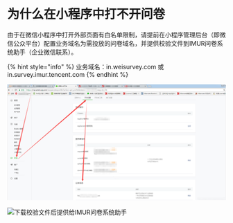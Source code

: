 # 为什么在小程序中打不开问卷

由于在微信小程序中打开外部页面有白名单限制，请提前在小程序管理后台（即微信公众平台）配置业务域名为需投放的问卷域名，并提供校验文件到IMUR问卷系统助手（企业微信联系）。

{% hint style="info" %}
业务域名：in.weisurvey.com 或 in.survey.imur.tencent.com
{% endhint %}

![&#x914D;&#x7F6E;&#x4E1A;&#x52A1;&#x57DF;&#x540D;](../.gitbook/assets/image%20%28608%29.png)

![&#x4E0B;&#x8F7D;&#x6821;&#x9A8C;&#x6587;&#x4EF6;&#x540E;&#x63D0;&#x4F9B;&#x7ED9;IMUR&#x95EE;&#x5377;&#x7CFB;&#x7EDF;&#x52A9;&#x624B;](https://mur-survey-1255655535.file.myqcloud.com/static_files/images/tKwus8ubwubxedio8WBj9a2LzacTETvpooOUGKqr.png?imageMogr2/thumbnail/850x&width=1396&height=775)

